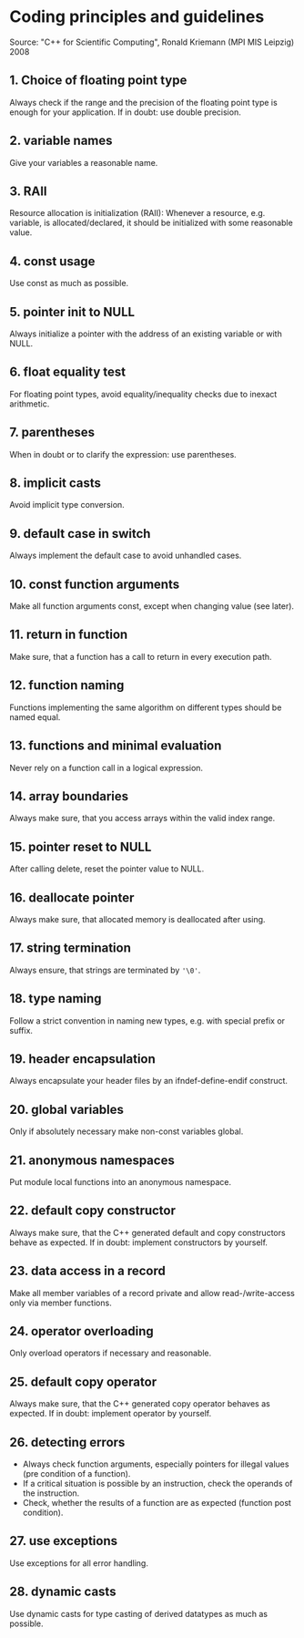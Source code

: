 # Coding principles and guidelines
Source: "C++ for Scientific Computing", Ronald Kriemann (MPI MIS Leipzig) 2008

## 1. Choice of floating point type
Always check if the range and the precision of the
floating point type is enough for your application. If in
doubt: use double precision.

## 2. variable names
Give your variables a reasonable name.

## 3. RAII
Resource allocation is initialization (RAII):
Whenever a resource, e.g. variable, is allocated/declared,
it should be initialized with some reasonable value.

## 4. const usage
Use const as much as possible.

## 5. pointer init to NULL
Always initialize a pointer with the address of an existing
variable or with NULL.

## 6. float equality test
For floating point types, avoid equality/inequality checks
due to inexact arithmetic.

## 7. parentheses
When in doubt or to clarify the expression: use
parentheses.

## 8. implicit casts
Avoid implicit type conversion.

## 9. default case in switch
Always implement the default case to avoid unhandled
cases.

## 10. const function arguments
Make all function arguments const, except when
changing value (see later).

## 11. return in function
Make sure, that a function has a call to return in every
execution path.

## 12. function naming
Functions implementing the same algorithm on different
types should be named equal.

## 13. functions and minimal evaluation
Never rely on a function call in a logical expression.

## 14. array boundaries
Always make sure, that you access arrays within the valid
index range.

## 15. pointer reset to NULL
After calling delete, reset the pointer value to NULL.

## 16. deallocate pointer
Always make sure, that allocated memory is deallocated
after using.

## 17. string termination
Always ensure, that strings are terminated by `'\0'`.

## 18. type naming
Follow a strict convention in naming new types, e.g. with
special prefix or suffix.

## 19. header encapsulation
Always encapsulate your header files by an
ifndef-define-endif construct.

## 20. global variables
Only if absolutely necessary make non-const variables
global.

## 21. anonymous namespaces
Put module local functions into an anonymous
namespace.

## 22. default copy constructor
Always make sure, that the C++ generated default and
copy constructors behave as expected. If in doubt:
implement constructors by yourself.

## 23. data access in a record
Make all member variables of a record private and allow
read-/write-access only via member functions.

## 24. operator overloading
Only overload operators if necessary and reasonable.

## 25. default copy operator
Always make sure, that the C++ generated copy operator
behaves as expected. If in doubt: implement operator by
yourself.

## 26. detecting errors
- Always check function arguments, especially pointers
  for illegal values (pre condition of a function).
- If a critical situation is possible by an instruction,
  check the operands of the instruction.
- Check, whether the results of a function are as
  expected (function post condition).

## 27. use exceptions
Use exceptions for all error handling.

## 28. dynamic casts
Use dynamic casts for type casting of derived datatypes
as much as possible.